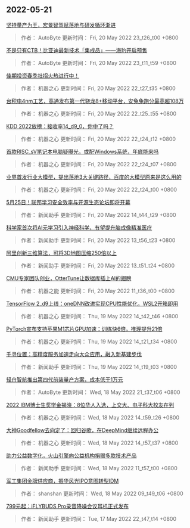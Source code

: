 
## 2022-05-21

 [坚持量产为王，宏景智驾赋落地与研发循环渐进](https://www.jiqizhixin.com/articles/2022-05-20-12)

> 作者： AutoByte  更新时间： Fri, 20 May 2022 23_t26_t00 +0800

 [不是只有CTB！比亚迪最新技术「集成品」——海豹开启预售](https://www.jiqizhixin.com/articles/2022-05-20-11)

> 作者： AutoByte  更新时间： Fri, 20 May 2022 23_t11_t59 +0800

 [佳期投资春季社招火热进行中！](https://www.jiqizhixin.com/articles/2022-05-20-10)

> 作者： 机器之心  更新时间： Fri, 20 May 2022 22_t27_t35 +0800

 [台积电4nm工艺，高通发布第一代骁龙8+移动平台，安兔兔跑分最高超108万](https://www.jiqizhixin.com/articles/2022-05-20-9)

> 作者： 机器之心  更新时间： Fri, 20 May 2022 22_t25_t55 +0800

 [KDD 2022放榜：接收率14_d9_0，你中了吗？](https://www.jiqizhixin.com/articles/2022-05-20-6)

> 作者： 机器之心  更新时间： Fri, 20 May 2022 22_t24_t12 +0800

 [首款RISC_sV笔记本电脑疑曝光，或配Windows系统，年底能来吗](https://www.jiqizhixin.com/articles/2022-05-20-5)

> 作者： 机器之心  更新时间： Fri, 20 May 2022 22_t24_t07 +0800

 [业界首发行业大模型，提出落地3大关键路径，百度的大模型原来是这么用的](https://www.jiqizhixin.com/articles/2022-05-20-8)

> 作者： 机器之心  更新时间： Fri, 20 May 2022 22_t24_t00 +0800

 [5月25日！联邦学习安全效率与开源生态论坛即将开幕](https://www.jiqizhixin.com/articles/2022-05-20-7)

> 作者： 新闻助手  更新时间： Fri, 20 May 2022 14_t44_t29 +0800

 [科学家首次将AI元学习引入神经科学，有望提升脑成像精准医疗](https://www.jiqizhixin.com/articles/2022-05-20-4)

> 作者： 新闻助手  更新时间： Fri, 20 May 2022 13_t56_t23 +0800

 [阿里创新三维算法，可将3D地图压缩250倍以上](https://www.jiqizhixin.com/articles/2022-05-20-3)

> 作者： 新闻助手  更新时间： Fri, 20 May 2022 13_t51_t24 +0800

 [CMU专家团队创业，OtterTune让数据库插上AI的翅膀](https://www.jiqizhixin.com/articles/2022-05-20-2)

> 作者： 机器之能  更新时间： Fri, 20 May 2022 11_t36_t00 +0800

 [TensorFlow 2_d9上线：oneDNN改进实现CPU性能优化，WSL2开箱即用](https://www.jiqizhixin.com/articles/2022-05-19-4)

> 作者： 机器之心  更新时间： Thu, 19 May 2022 14_t42_t46 +0800

 [PyTorch宣布支持苹果M1芯片GPU加速：训练快6倍，推理提升21倍](https://www.jiqizhixin.com/articles/2022-05-19-3)

> 作者： 机器之心  更新时间： Thu, 19 May 2022 14_t21_t34 +0800

 [千寻位置：高精度服务加速走向大众应用，融入新基建步伐](https://www.jiqizhixin.com/articles/2022-05-19-2)

> 作者： 新闻助手  更新时间： Thu, 19 May 2022 14_t19_t03 +0800

 [轻舟智航推出第四代前装量产方案，成本低于1万元](https://www.jiqizhixin.com/articles/2022-05-18-6)

> 作者： AutoByte  更新时间： Wed, 18 May 2022 21_t37_t06 +0800

 [2022 IBM博士生奖学金揭晓：8位华人入选，上交大、电子科大校友在列](https://www.jiqizhixin.com/articles/2022-05-18-5)

> 作者： 机器之心  更新时间： Wed, 18 May 2022 14_t59_t26 +0800

 [大神Goodfellow去向定了：回归谷歌，在DeepMind继续远程办公](https://www.jiqizhixin.com/articles/2022-05-18-3)

> 作者： 机器之心  更新时间： Wed, 18 May 2022 14_t57_t37 +0800

 [助力公益数字化，火山引擎向公益机构捐赠多款技术产品](https://www.jiqizhixin.com/articles/2022-05-18-4)

> 作者： 新闻助手  更新时间： Wed, 18 May 2022 11_t57_t00 +0800

 [军工集团金牌供应商，振华风光IPO意图转型IDM](https://www.jiqizhixin.com/articles/2022-05-18)

> 作者： shanshan  更新时间： Wed, 18 May 2022 09_t49_t06 +0800

 [799元起：iFLYBUDS Pro录音降噪会议耳机正式发布](https://www.jiqizhixin.com/articles/2022-05-17-7)

> 作者： 新闻助手  更新时间： Tue, 17 May 2022 22_t47_t14 +0800
